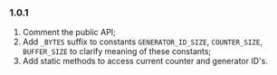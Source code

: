 ### 1.0.1 

1. Comment the public API;
2. Add `_BYTES` suffix to constants `GENERATOR_ID_SIZE`, `COUNTER_SIZE`, `BUFFER_SIZE` to clarify meaning of these constants;
3. Add static methods to access current counter and generator ID's.
